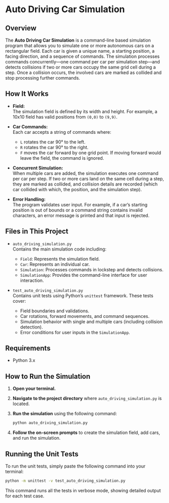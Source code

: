 # Auto Driving Car Simulation

## Overview

The **Auto Driving Car Simulation** is a command-line based simulation program that allows you to simulate one or more autonomous cars on a rectangular field. Each car is given a unique name, a starting position, a facing direction, and a sequence of commands. The simulation processes commands concurrently—one command per car per simulation step—and detects collisions if two or more cars occupy the same grid cell during a step. Once a collision occurs, the involved cars are marked as collided and stop processing further commands.

## How It Works

- **Field:**  
  The simulation field is defined by its width and height. For example, a 10x10 field has valid positions from `(0,0)` to `(9,9)`.

- **Car Commands:**  
  Each car accepts a string of commands where:
  - `L` rotates the car 90° to the left.
  - `R` rotates the car 90° to the right.
  - `F` moves the car forward by one grid point. If moving forward would leave the field, the command is ignored.

- **Concurrent Simulation:**  
  When multiple cars are added, the simulation executes one command per car per step. If two or more cars land on the same cell during a step, they are marked as collided, and collision details are recorded (which car collided with which, the position, and the simulation step).

- **Error Handling:**  
  The program validates user input. For example, if a car’s starting position is out of bounds or a command string contains invalid characters, an error message is printed and that input is rejected.

## Files in This Project

- `auto_driving_simulation.py`  
  Contains the main simulation code including:
  - `Field`: Represents the simulation field.
  - `Car`: Represents an individual car.
  - `Simulation`: Processes commands in lockstep and detects collisions.
  - `SimulationApp`: Provides the command-line interface for user interaction.

- `test_auto_driving_simulation.py`  
  Contains unit tests using Python’s `unittest` framework. These tests cover:
  - Field boundaries and validations.
  - Car rotations, forward movements, and command sequences.
  - Simulation behavior with single and multiple cars (including collision detection).
  - Error conditions for user inputs in the `SimulationApp`.

## Requirements

- Python 3.x

## How to Run the Simulation

1. **Open your terminal.**
2. **Navigate to the project directory** where `auto_driving_simulation.py` is located.
3. **Run the simulation** using the following command:

   ```bash
   python auto_driving_simulation.py
   ``` 
4. **Follow the on-screen prompts** to create the simulation field, add cars, and run the simulation.

## Running the Unit Tests

To run the unit tests, simply paste the following command into your terminal:

   ```bash
   python -m unittest -v test_auto_driving_simulation.py
```

This command runs all the tests in verbose mode, showing detailed output for each test case.
